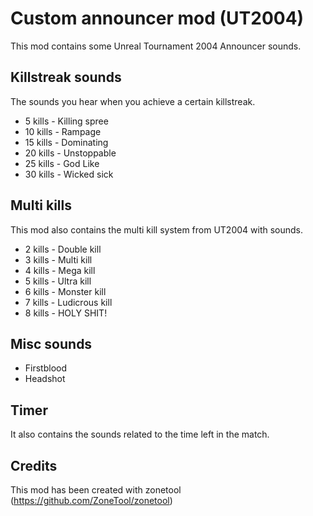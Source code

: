 # Custom announcer mod (UT2004)
This mod contains some Unreal Tournament 2004 Announcer sounds.

## Killstreak sounds
The sounds you hear when you achieve a certain killstreak.

- 5 kills - Killing spree
- 10 kills - Rampage
- 15 kills - Dominating
- 20 kills - Unstoppable
- 25 kills - God Like
- 30 kills - Wicked sick 

## Multi kills
This mod also contains the multi kill system from UT2004 with sounds.

- 2 kills - Double kill
- 3 kills - Multi kill
- 4 kills - Mega kill
- 5 kills - Ultra kill
- 6 kills - Monster kill
- 7 kills - Ludicrous kill
- 8 kills - HOLY SHIT!

## Misc sounds

- Firstblood
- Headshot

## Timer
It also contains the sounds related to the time left in the match.

## Credits
This mod has been created with zonetool (https://github.com/ZoneTool/zonetool)
